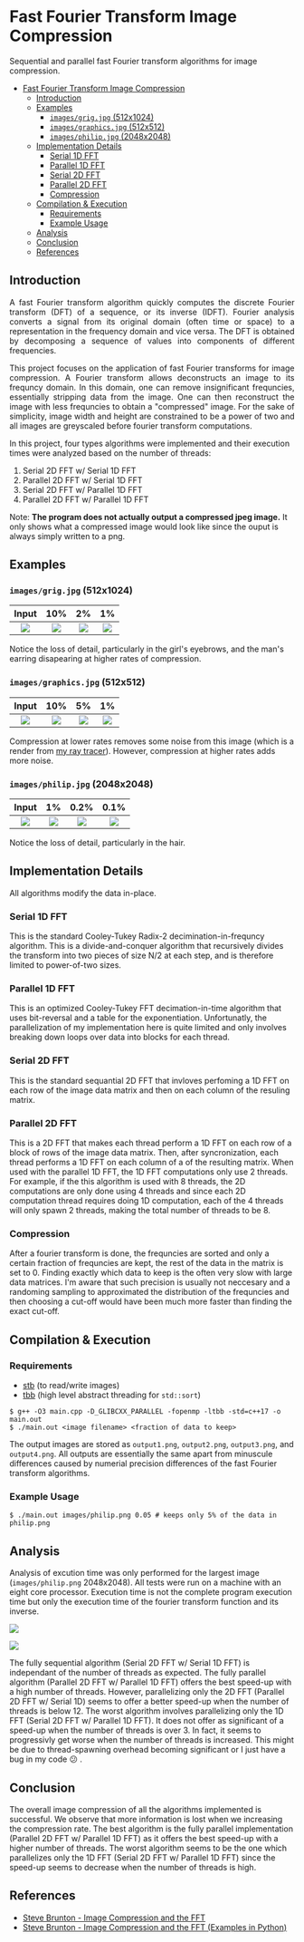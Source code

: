 # Fast Fourier Transform Image Compression
Sequential and parallel fast Fourier transform algorithms for image compression.

- [Fast Fourier Transform Image Compression](#fast-fourier-transform-image-compression)
  * [Introduction](#introduction)
  * [Examples](#examples)
    + [`images/grig.jpg` (512x1024)](#-images-grigjpg---512x1024-)
    + [`images/graphics.jpg` (512x512)](#-images-graphicsjpg---512x512-)
    + [`images/philip.jpg` (2048x2048)](#-images-philipjpg---2048x2048-)
  * [Implementation Details](#implementation-details)
    + [Serial 1D FFT](#serial-1d-fft)
    + [Parallel 1D FFT](#parallel-1d-fft)
    + [Serial 2D FFT](#serial-2d-fft)
    + [Parallel 2D FFT](#parallel-2d-fft)
    + [Compression](#compression)
  * [Compilation & Execution](#compilation---execution)
    + [Requirements](#requirements)
    + [Example Usage](#example-usage)
  * [Analysis](#analysis)
  * [Conclusion](#conclusion)
  * [References](#references)

## Introduction
<p align="justify"> A fast Fourier transform algorithm quickly computes the discrete Fourier transform (DFT) of a sequence, or its inverse (IDFT). Fourier analysis converts a signal from its original domain (often time or space) to a representation in the frequency domain and vice versa. The DFT is obtained by decomposing a sequence of values into components of different frequencies. </p>

<p align="justify"> This project focuses on the application of fast Fourier transforms for image compression. A Fourier transform allows deconstructs an image to its frequncy domain. In this domain, one can remove insignificant frequncies, essentially stripping data from the image. One can then reconstruct the image with less frequncies to obtain a "compressed" image. For the sake of simplicity, image width and height are constrained to be a power of two and all images are greyscaled before fourier transform computations. </p>

In this project, four types algorithms were implemented and their execution times were analyzed based on the number of threads:
1. Serial 2D FFT w/ Serial 1D FFT
2. Parallel 2D FFT w/ Serial 1D FFT
3. Serial 2D FFT w/ Parallel 1D FFT
4. Parallel 2D FFT w/ Parallel 1D FFT

Note: **The program does not actually output a compressed jpeg image.** It only shows what a compressed image would look like since the ouput is always simply written to a png.

## Examples
### `images/grig.jpg` (512x1024)
Input | 10% | 2% | 1%
:---:|:---:|:---:|:---:|
![](https://raw.githubusercontent.com/joshuapjacob/fast-fourier-transform-image-compression/main/images/grig.jpg) | ![](https://raw.githubusercontent.com/joshuapjacob/fast-fourier-transform-image-compression/main/images/compressed/grig_0.1.png) | ![](https://raw.githubusercontent.com/joshuapjacob/fast-fourier-transform-image-compression/main/images/compressed/grig_0.02.png) | ![](https://raw.githubusercontent.com/joshuapjacob/fast-fourier-transform-image-compression/main/images/compressed/grig_0.01.png) |

Notice the loss of detail, particularly in the girl's eyebrows, and the man's earring disapearing at higher rates of compression.

### `images/graphics.jpg` (512x512)
Input | 10% | 5% | 1%
:----:|:---:|:---:|:---:|
![](https://raw.githubusercontent.com/joshuapjacob/fast-fourier-transform-image-compression/main/images/graphics.png) | ![](https://raw.githubusercontent.com/joshuapjacob/fast-fourier-transform-image-compression/main/images/compressed/graphics_0.1.png) | ![](https://raw.githubusercontent.com/joshuapjacob/fast-fourier-transform-image-compression/main/images/compressed/graphics_0.05.png) | ![](https://raw.githubusercontent.com/joshuapjacob/fast-fourier-transform-image-compression/main/images/compressed/graphics_0.01.png) |

Compression at lower rates removes some noise from this image (which is a render from [my ray tracer](https://github.com/joshuapjacob/computer-graphics)). However, compression at higher rates adds more noise.

### `images/philip.jpg` (2048x2048)
Input | 1% | 0.2% | 0.1%
:---:|:---:|:---:|:---:|
![](https://raw.githubusercontent.com/joshuapjacob/fast-fourier-transform-image-compression/main/images/philip.png) | ![](https://raw.githubusercontent.com/joshuapjacob/fast-fourier-transform-image-compression/main/images/compressed/philip_0.01.png) | ![](https://raw.githubusercontent.com/joshuapjacob/fast-fourier-transform-image-compression/main/images/compressed/philip_0.002.png) | ![](https://raw.githubusercontent.com/joshuapjacob/fast-fourier-transform-image-compression/main/images/compressed/philip_0.001.png) |

Notice the loss of detail, particularly in the hair.
## Implementation Details

All algorithms modify the data in-place.

### Serial 1D FFT
This is the standard Cooley-Tukey Radix-2 decimination-in-frequncy algorithm. This is a divide-and-conquer algorithm that recursively divides the transform into two pieces of size N/2 at each step, and is therefore limited to power-of-two sizes.

### Parallel 1D FFT
This is an optimized Cooley-Tukey FFT decimation-in-time algorithm that uses bit-reversal and a table for the exponentiation. Unfortunatly, the parallelization of my implementation here is quite limited and only involves breaking down loops over data into blocks for each thread.

### Serial 2D FFT
This is the standard sequantial 2D FFT that invloves perfoming a 1D FFT on each row of the image data matrix and then on each column of the resuling matrix.

### Parallel 2D FFT
This is a 2D FFT that makes each thread perform a 1D FFT on each row of a block of rows of the image data matrix. Then, after syncronization, each thread performs a 1D FFT on each column of a of the resulting matrix. When used with the parallel 1D FFT, the 1D FFT computations only use 2 threads. For example, if the this algorithm is used with 8 threads, the 2D computations are only done using 4 threads and since each 2D computation thread requires doing 1D computation, each of the 4 threads will only spawn 2 threads, making the total number of threads to be 8.

### Compression
After a fourier transform is done, the frequncies are sorted and only a certain fraction of frequncies are kept, the rest of the data in the matrix is set to 0. Finding exactly which data to keep is the often very slow with large data matrices. I'm aware that such precision is usually not neccesary and a randoming sampling to approximated the distribution of the frequncies and then choosing a cut-off would have been much more faster than finding the exact cut-off.

## Compilation & Execution
### Requirements
- [stb](https://github.com/nothings/stb) (to read/write images)
- [tbb](https://github.com/oneapi-src/oneTBB) (high level abstract threading for `std::sort`)

```
$ g++ -O3 main.cpp -D_GLIBCXX_PARALLEL -fopenmp -ltbb -std=c++17 -o main.out
$ ./main.out <image filename> <fraction of data to keep>
```
The output images are stored as `output1.png`, `output2.png`, `output3.png`, and `output4.png`. All outputs are essentially the same apart from minuscule differences caused by numerial precision differences of the fast Fourier transform algorithms.

### Example Usage
```
$ ./main.out images/philip.png 0.05 # keeps only 5% of the data in philip.png
```

## Analysis

Analysis of excution time was only performed for the largest image (`images/philip.png` 2048x2048). All tests were run on a machine with an eight core processor. Execution time is not the complete program execution time but only the execution time of the fourier transform function and its inverse.
  
![](https://raw.githubusercontent.com/joshuapjacob/fast-fourier-transform-image-compression/main/images/plots/execution_time.png)

![](https://raw.githubusercontent.com/joshuapjacob/fast-fourier-transform-image-compression/main/images/plots/speed_up.png)

The fully sequential algorithm (Serial 2D FFT w/ Serial 1D FFT) is independant of the number of threads as expected. The fully parallel algorithm (Parallel 2D FFT w/ Parallel 1D FFT) offers the best speed-up with a high number of threads. However, parallelizing only the 2D FFT (Parallel 2D FFT w/ Serial 1D) seems to offer a better speed-up when the number of threads is below 12. The worst algorithm involves parallelizing only the 1D FFT (Serial 2D FFT w/ Parallel 1D FFT). It does not offer as significant of a speed-up when the number of threads is over 3. In fact, it seems to progressivly get worse when the number of threads is increased. This might be due to thread-spawning overhead becoming significant or I just have a bug in my code :confused: .

## Conclusion

The overall image compression of all the algorithms implemented is successful. We observe that more information is lost when we increasing the compression rate. The best algorithm is the fully parallel implementation (Parallel 2D FFT w/ Parallel 1D FFT) as it offers the best speed-up with a higher number of threads. The worst algorithm seems to be the one which parallelizes only the 1D FFT (Serial 2D FFT w/ Parallel 1D FFT) since the speed-up seems to decrease when the number of threads is high.

## References
- [Steve Brunton - Image Compression and the FFT](https://www.youtube.com/watch?v=gGEBUdM0PVc)
- [Steve Brunton - Image Compression and the FFT (Examples in Python)](https://www.youtube.com/watch?v=uB3v6n8t2dQ)
